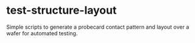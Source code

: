# test-structure-layout
Simple scripts to generate a probecard contact pattern and layout over a wafer for automated testing.

